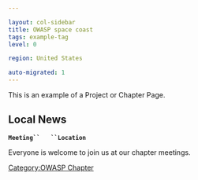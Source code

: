 ```yaml
---

layout: col-sidebar
title: OWASP space coast
tags: example-tag
level: 0

region: United States

auto-migrated: 1
---
```


This is an example of a Project or Chapter Page.
## Local News

**`Meeting``   ``Location`**

Everyone is welcome to join us at our chapter meetings.

[Category:OWASP Chapter](Category:OWASP_Chapter "wikilink")